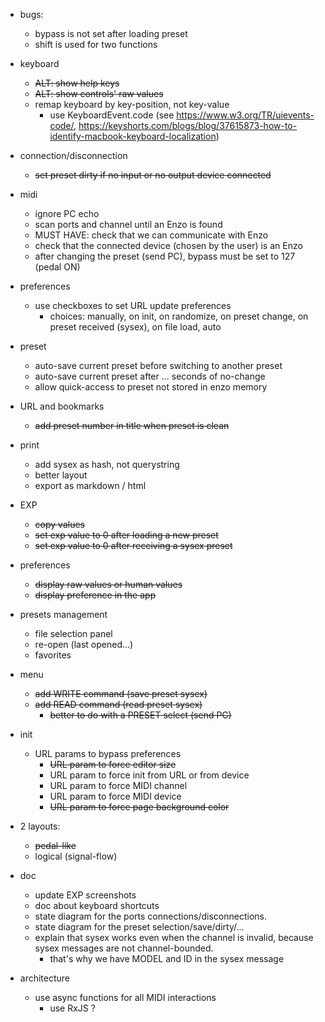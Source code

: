 - bugs: 
    - bypass is not set after loading preset
    - shift is used for two functions

- keyboard
    - ~~ALT: show help keys~~
    - ~~ALT: show controls' raw values~~
    - remap keyboard by key-position, not key-value
        - use KeyboardEvent.code (see https://www.w3.org/TR/uievents-code/, https://keyshorts.com/blogs/blog/37615873-how-to-identify-macbook-keyboard-localization)
   
- connection/disconnection
    - ~~set preset dirty if no input or no output device connected~~

- midi
    - ignore PC echo
    - scan ports and channel until an Enzo is found
    - MUST HAVE: check that we can communicate with Enzo
    - check that the connected device (chosen by the user) is an Enzo
    - after changing the preset (send PC), bypass must be set to 127 (pedal ON)

- preferences
    - use checkboxes to set URL update preferences
        - choices: manually, on init, on randomize, on preset change, on preset received (sysex), on file load, auto

- preset
    - auto-save current preset before switching to another preset
    - auto-save current preset after ... seconds of no-change
    - allow quick-access to preset not stored in enzo memory

- URL and bookmarks
    - ~~add preset number in title when preset is clean~~

- print
    - add sysex as hash, not querystring
    - better layout
    - export as markdown / html

- EXP
    - ~~copy values~~                                          
    - ~~set exp value to 0 after loading a new preset~~
    - ~~set exp value to 0 after receiving a sysex preset~~

- preferences
    - ~~display raw values or human values~~ 
    - ~~display preference in the app~~

- presets management
    - file selection panel
    - re-open (last opened...)
    - favorites

- menu
    - ~~add WRITE command (save preset sysex)~~
    - ~~add READ command (read preset sysex)~~
        - ~~better to do with a PRESET select (send PC)~~

- init
    - URL params to bypass preferences
        - ~~URL param to force editor size~~
        - URL param to force init from URL or from device
        - URL param to force MIDI channel
        - URL param to force MIDI device
        - ~~URL param to force page background color~~

- 2 layouts:
    - ~~pedal-like~~
    - logical (signal-flow)

- doc
    - update EXP screenshots
    - doc about keyboard shortcuts
    - state diagram for the ports connections/disconnections.
    - state diagram for the preset selection/save/dirty/...
    - explain that sysex works even when the channel is invalid, because sysex messages are not channel-bounded.
        - that's why we have MODEL and ID in the sysex message
    
- architecture
    - use async functions for all MIDI interactions
        - use RxJS ?

